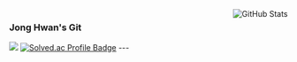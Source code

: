 <div style="display: flex; justify-content: space-between; width: 100%;">
  <div style="text-align: left;">
    <h3>Jong Hwan's Git</h3>
    <a href="https://sul1074.tistory.com/"><img src="https://img.shields.io/badge/Sul's History-E5511E?style=badge&logo=Tistory&logoColor=white"/></a>
    <a href="https://solved.ac/profile/sul1074"><img src="http://mazassumnida.wtf/api/mini/generate_badge?boj=sul1074" alt="Solved.ac Profile Badge"/></a>
    ---
  </div>
  
  <div style="text-align: right;">
    <img src="https://github-readme-stats.vercel.app/api?username=sul1074&show_icons=true&theme=dark" alt="GitHub Stats" />
  </div>
</div>
